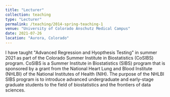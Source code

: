 ```yaml
---
title: "Lecturer" 
collection: teaching
type: "Lecturer"
permalink: /teaching/2014-spring-teaching-1
venue: "University of Colorado Anschutz Medical Campus"
date: 2021-07-26
location: "Aurora, Colorado"
---
```


I have taught "Advanced Regression and Hyopthesis Testing" in summer 2021 as part of the Colorado Summer Institute in Biostatistics (CoSIBS) program. CoSIBS is a Summer Institute in Biostatistics (SIBS) program that is sponsored by a grant from the National Heart Lung and Blood Institute (NHLBI) of the National Institutes of Health (NIH). The purpose of the NHLBI SIBS program is to introduce advanced undergraduate and early-stage graduate students to the field of biostatistics and the frontiers of data sciences.